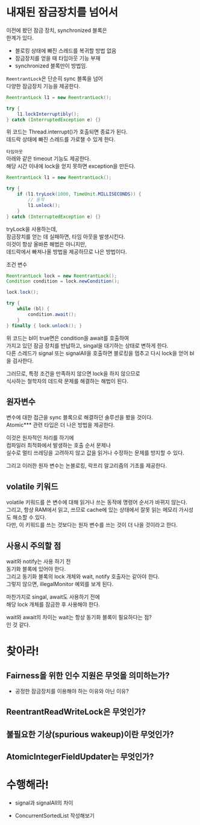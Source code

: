 # 내재된 잠금장치를 넘어서  
이전에 봤던 잠금 장치, synchronized 블록은  
한계가 있다.  

- 블로킹 상태에 빠진 스레드를 복귀할 방법 없음
- 잠금장치를 얻을 때 타임아웃 기능 부재
- synchronized 블록만이 방법임.

`ReentrantLock`은 단순히 sync 블록을 넘어  
다양한 잠금장치 기능을 제공한다.

```java
ReentrantLock l1 = new ReentrantLock();

try {
    l1.lockInterruptibly();
} catch (InterruptedException e) {}

```

위 코드는 Thread.interrupt()가 호출되면 종료가 된다.  
데드락 상태에 빠진 스레드를 가로챌 수 있게 한다.

`타임아웃`  
아래와 같은 timeout 기능도 제공한다.  
해당 시간 이내에 lock을 얻지 못하면 exception을 만든다.

```java
ReentrantLock l1 = new ReentrantLock();

try {
    if (l1.tryLock(1000, TimeUnit.MILLISECONDS)) {
        // 동작
        l1.unlock();
    }
} catch (InterruptedException e) {}

```

tryLock을 사용하는데,  
잠금장치를 얻는 데 실패하면, 타임 아웃을 발생시킨다.  
이것이 항상 올바른 해법은 아니지만,  
데드락에서 빠져나올 방법을 제공하므로 나은 방법이다.

조건 변수
```java
ReentrantLock lock = new ReentrantLock();
Condition condition = lock.newCondition();

lock.lock();

try {
    while (bl) {
        condition.await();
    }
} finally { lock.unlock(); }

```

위 코드는 bl이 true면은 condition을 await를 호출하여  
가지고 있던 잠금 장치를 반납하고, singal을 대기하는 상태로 변하게 한다.  
다른 스레드가 signal 또는 signalAll을 호출하면 블로킹을 멈추고 다시 lock을 얻어 bl을 검사한다.

그러므로, 특정 조건을 만족하지 않으면 lock을 하지 않으므로  
식사하는 철학자의 데드락 문제를 해결하는 해법이 된다.


## 원자변수  

변수에 대한 접근을 sync 블록으로 해결하던 솔루션을 봤을 것이다.  
Atomic*** 관련 타입은 더 나은 방법을 제공한다.

이것은 원자적인 처리를 하기에  
컴파일러 최적화에서 발생하는 호출 순서 문제나  
실수로 멀티 쓰레딩을 고려하지 않고 값을 읽거나 수정하는 문제를 방지할 수 있다.  

그리고 이러한 원자 변수는 논블로킹, 락프리 알고리즘의 기초를 제공한다.

## volatile 키워드  
volatile 키워드를 쓴 변수에 대해 읽거나 쓰는 동작에 명령어 순서가 바뀌지 않는다.  
그리고, 항상 RAM에서 읽고, 쓰므로 cache에 있는 상태에서 잘못 읽는 메모리 가시성도 해소할 수 있다.  
다만, 이 키워드를 쓰는 것보다는 원자 변수를 쓰는 것이 더 나을 것이라고 한다.

## 사용시 주의할 점  
wait와 notify는 사용 하기 전  
동기화 블록에 있어야 한다.  
그리고 동기화 블록의 lock 개체와 wait, notify 호출자는 같아야 한다.  
그렇지 않으면, illegalMonitor 예외를 보게 된다.  

마찬가지로 singal, await도 사용하기 전에  
해당 lock 개체를 잠금한 후 사용해야 한다.

wait와 await의 차이는 wait는 항상 동기화 블록이 필요하다는 점?  
인 것 같다.


# 찾아라!

## Fairness을 위한 인수 지원은 무엇을 의미하는가?
- 공정한 잠금장치를 이용해야 하는 이유와 아닌 이유?

## ReentrantReadWriteLock은 무엇인가?

## 불필요한 기상(spurious wakeup)이란 무엇인가?

## AtomicIntegerFieldUpdater는 무엇인가?


# 수행해라!  
- signal과 signalAll의 차이

- ConcurrentSortedList 작성해보기



